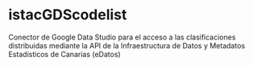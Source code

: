 # istacGDScodelist
Conector de Google Data Studio para el acceso a las clasificaciones distribuidas mediante la API de la Infraestructura de Datos y Metadatos Estadísticos de Canarias (eDatos)
